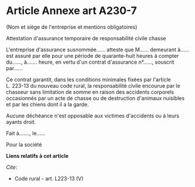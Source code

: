 # Article Annexe art A230-7

(Nom et siège de l'entreprise et mentions obligatoires) 

Attestation d'assurance temporaire de responsabilité civile chasse  

L'entreprise d'assurance susnommée...... atteste que M...... demeurant à...... est assuré par elle pour une période de
quarante-huit heures à compter du......, à....... heure, en vertu d'un contrat d'assurance n°......, souscrit par...... 

Ce contrat garantit, dans les conditions minimales fixées par l'article  
L. 223-13 du nouveau code rural, la responsabilité civile encourue par le chasseur sans limitation de somme en raison des
accidents corporels occasionnés par un acte de chasse ou de destruction d'animaux nuisibles et par les chiens dont il a la
garde. 

Aucune déchéance n'est opposable aux victimes d'accidents ou à leurs ayants droit. 

Fait à......., le...... 

Pour la société

**Liens relatifs à cet article**

_Cite_:

  - Code rural - art. L223-13 (V)
